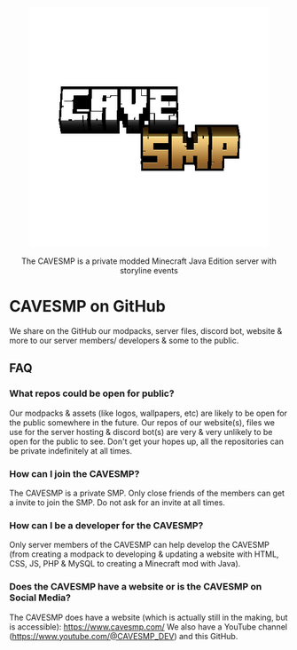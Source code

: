 <p align="center">
  <picture>
    <img 
      src="https://github.com/CAVESMP/.github/blob/main/profile/cavesmp-logo.png"
    >
  </picture>
</p>
<p align="center">
  The CAVESMP is a private modded Minecraft Java Edition server with storyline events
</p>

# CAVESMP on GitHub
We share on the GitHub our modpacks, server files, discord bot, website & more to our server members/ developers & some to the public.

## FAQ
### What repos could be open for public?
Our modpacks & assets (like logos, wallpapers, etc) are likely to be open for the public somewhere in the future.
Our repos of our website(s), files we use for the server hosting & discord bot(s) are very & very unlikely to be open for the public to see.
Don't get your hopes up, all the repositories can be private indefinitely at all times.

### How can I join the CAVESMP?
The CAVESMP is a private SMP. Only close friends of the members can get a invite to join the SMP.
Do not ask for an invite at all times.

### How can I be a developer for the CAVESMP?
Only server members of the CAVESMP can help develop the CAVESMP (from creating a modpack to developing & updating a website with HTML, CSS, JS, PHP & MySQL to creating a Minecraft mod with Java).

### Does the CAVESMP have a website or is the CAVESMP on Social Media?
The CAVESMP does have a website (which is actually still in the making, but is accessible): https://www.cavesmp.com/
We also have a YouTube channel (https://www.youtube.com/@CAVESMP_DEV) and this GitHub.
